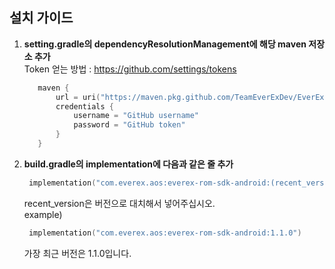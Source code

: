 ## 설치 가이드

1. **setting.gradle의 dependencyResolutionManagement에 해당 maven 저장소 추가**
   <br>Token 얻는 방법 : https://github.com/settings/tokens

   ```kotlin
      maven {
          url = uri("https://maven.pkg.github.com/TeamEverExDev/EverExROMSDKAndroid")
          credentials {
              username = "GitHub username"
              password = "GitHub token"
          }
      }
   ```

2. **build.gradle의 implementation에 다음과 같은 줄 추가**

   ```kotlin
    implementation("com.everex.aos:everex-rom-sdk-android:(recent_version)")
   ```
   recent_version은 버전으로 대치해서 넣어주십시오.
   <br>example)
   ```kotlin
    implementation("com.everex.aos:everex-rom-sdk-android:1.1.0")
   ```
   가장 최근 버전은 1.1.0입니다.
   